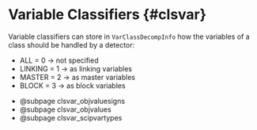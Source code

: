 # Variable Classifiers {#clsvar}
Variable classifiers can store in `VarClassDecompInfo` how the variables of a class should be handled by a detector:
 * ALL = 0 -> not specified
 * LINKING = 1 -> as linking variables
 * MASTER = 2 -> as master variables
 * BLOCK = 3  -> as block variables

- @subpage clsvar_objvaluesigns
- @subpage clsvar_objvalues
- @subpage clsvar_scipvartypes
